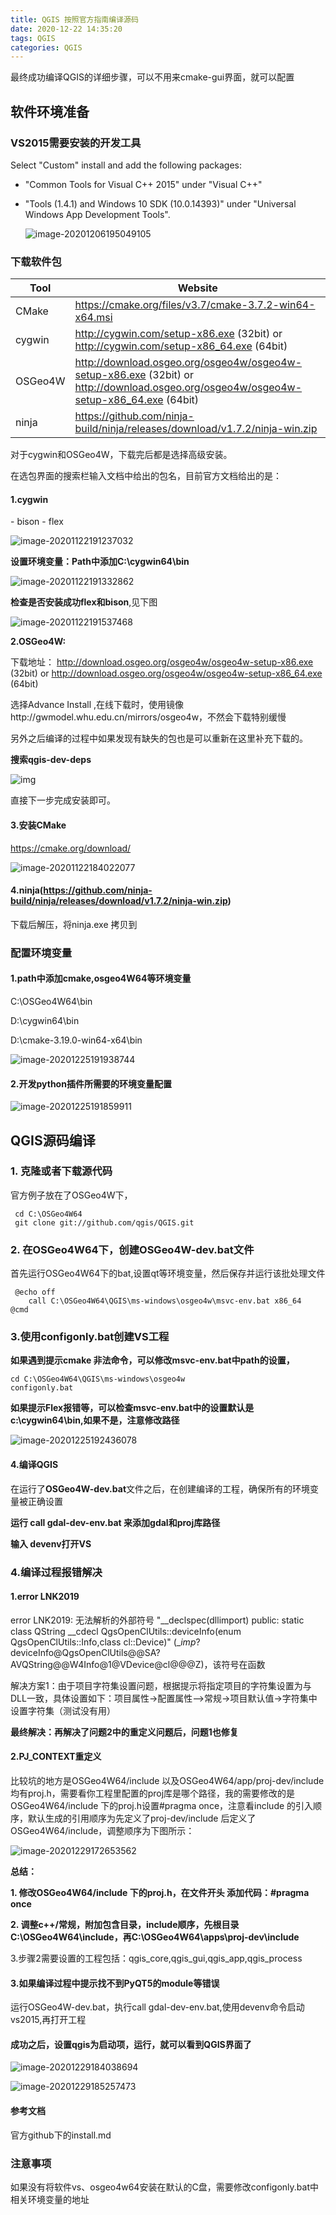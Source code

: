 ```yaml
---
title: QGIS 按照官方指南编译源码
date: 2020-12-22 14:35:20
tags: QGIS
categories: QGIS
---
```


最终成功编译QGIS的详细步骤，可以不用来cmake-gui界面，就可以配置

<!--more-->

## 软件环境准备

### VS2015需要安装的开发工具

Select "Custom" install and add the following packages:

- "Common Tools for Visual C++ 2015" under "Visual C++"

- "Tools (1.4.1) and Windows 10 SDK (10.0.14393)" under "Universal Windows App Development Tools".

  ![image-20201206195049105](qgis-develop-5\image-20201206195049105.png)

### 下载软件包

| Tool    | Website                                                      |
| ------- | ------------------------------------------------------------ |
| CMake   | https://cmake.org/files/v3.7/cmake-3.7.2-win64-x64.msi       |
| cygwin  | http://cygwin.com/setup-x86.exe (32bit) or http://cygwin.com/setup-x86_64.exe (64bit) |
| OSGeo4W | http://download.osgeo.org/osgeo4w/osgeo4w-setup-x86.exe (32bit) or http://download.osgeo.org/osgeo4w/osgeo4w-setup-x86_64.exe (64bit) |
| ninja   | https://github.com/ninja-build/ninja/releases/download/v1.7.2/ninja-win.zip |

对于cygwin和OSGeo4W，下载完后都是选择高级安装。

在选包界面的搜索栏输入文档中给出的包名，目前官方文档给出的是：

#### 1.cygwin

\- bison
\- flex

![image-20201122191237032](qgis-develop-5\18.png)

**设置环境变量：Path中添加C:\cygwin64\bin**

![image-20201122191332862](qgis-develop-5\19.png)

**检查是否安装成功flex和bison**,见下图

![image-20201122191537468](qgis-develop-5\20.png)

**2.OSGeo4W:**

下载地址：  http://download.osgeo.org/osgeo4w/osgeo4w-setup-x86.exe (32bit) or http://download.osgeo.org/osgeo4w/osgeo4w-setup-x86_64.exe (64bit)

选择Advance Install ,在线下载时，使用镜像http://gwmodel.whu.edu.cn/mirrors/osgeo4w，不然会下载特别缓慢

另外之后编译的过程中如果发现有缺失的包也是可以重新在这里补充下载的。

**搜索qgis-dev-deps**

![img](qgis-develop-5\70.png)

直接下一步完成安装即可。

#### 3.安装CMake

https://cmake.org/download/

![image-20201122184022077](qgis-develop-5\16.png)

#### 4.ninja(https://github.com/ninja-build/ninja/releases/download/v1.7.2/ninja-win.zip)

下载后解压，将ninja.exe 拷贝到

### 配置环境变量

#### 1.path中添加cmake,osgeo4W64等环境变量

C:\OSGeo4W64\bin

D:\cygwin64\bin

D:\cmake-3.19.0-win64-x64\bin



![image-20201225191938744](qgis-develop-5\image-20201225191938744.png)

#### 2.开发python插件所需要的环境变量配置

![image-20201225191859911](qgis-develop-5\image-20201225191859911.png)

## QGIS源码编译

### 1. 克隆或者下载源代码

官方例子放在了OSGeo4W下，

```
 cd C:\OSGeo4W64
 git clone git://github.com/qgis/QGIS.git
```

### 2. 在OSGeo4W64下，创建OSGeo4W-dev.bat文件

首先运行OSGeo4W64下的bat,设置qt等环境变量，然后保存并运行该批处理文件

```
 @echo off
    call C:\OSGeo4W64\QGIS\ms-windows\osgeo4w\msvc-env.bat x86_64
@cmd
```

### 3.使用configonly.bat创建VS工程

**如果遇到提示cmake 非法命令，可以修改msvc-env.bat中path的设置，**

```
cd C:\OSGeo4W64\QGIS\ms-windows\osgeo4w
configonly.bat
```

**如果提示Flex报错等，可以检查msvc-env.bat中的设置默认是c:\cygwin64\bin,如果不是，注意修改路径**

![image-20201225192436078](qgis-develop-5\image-20201225192436078.png)

#### 4.编译QGIS

在运行了**OSGeo4W-dev.bat**文件之后，在创建编译的工程，确保所有的环境变量被正确设置

**运行 call gdal-dev-env.bat 来添加gdal和proj库路径**

**输入 devenv打开VS**

### 4.编译过程报错解决

#### 1.error LNK2019

 error LNK2019: 无法解析的外部符号 "__declspec(dllimport) public: static class QString __cdecl QgsOpenClUtils::deviceInfo(enum QgsOpenClUtils::Info,class cl::Device)" (__imp_?deviceInfo@QgsOpenClUtils@@SA?AVQString@@W4Info@1@VDevice@cl@@@Z)，该符号在函数 

解决方案1：由于项目字符集设置问题，根据提示将指定项目的字符集设置为与DLL一致，具体设置如下：项目属性->配置属性-->常规->项目默认值->字符集中设置字符集（测试没有用）

**最终解决：再解决了问题2中的重定义问题后，问题1也修复**

#### 2.PJ_CONTEXT重定义

比较坑的地方是OSGeo4W64/include 以及OSGeo4W64/app/proj-dev/include 均有proj.h，需要看你工程里配置的proj库是哪个路径，我的需要修改的是OSGeo4W64/include 下的proj.h设置\#pragma once，注意看include 的引入顺序，默认生成的引用顺序为先定义了proj-dev/include 后定义了OSGeo4W64/include，调整顺序为下图所示：

![image-20201229172653562](qgis-develop-5\image-20201229172653562.png)

**总结：**

**1. 修改OSGeo4W64/include 下的proj.h，在文件开头 添加代码：#pragma once**

**2. 调整c++/常规，附加包含目录，include顺序，先根目录C:\OSGeo4W64\include，再C:\OSGeo4W64\apps\proj-dev\include**

3.步骤2需要设置的工程包括：qgis_core,qgis_gui,qgis_app,qgis_process

#### 3.如果编译过程中提示找不到PyQT5的module等错误

运行OSGeo4W-dev.bat，执行call gdal-dev-env.bat,使用devenv命令启动vs2015,再打开工程

#### 成功之后，设置qgis为启动项，运行，就可以看到QGIS界面了

![image-20201229184038694](qgis-develop-5\image-20201229184038694.png)

![image-20201229185257473](qgis-develop-5\image-20201229185257473.png)

#### 参考文档

官方github下的install.md

### 注意事项

如果没有将软件vs、osgeo4w64安装在默认的C盘，需要修改configonly.bat中相关环境变量的地址

